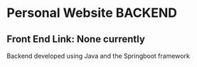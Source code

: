 # Personal Website BACKEND
## Front End Link: None currently
Backend developed using Java and the Springboot framework

